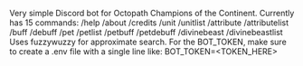 Very simple Discord bot for Octopath Champions of the Continent.
Currently has 15 commands:
/help /about /credits /unit /unitlist /attribute /attributelist /buff /debuff /pet /petlist /petbuff /petdebuff /divinebeast /divinebeastlist
Uses fuzzywuzzy for approximate search.
For the BOT_TOKEN, make sure to create a .env file with a single line like:
BOT_TOKEN=<TOKEN_HERE>
